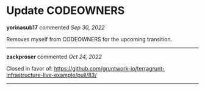 # Update CODEOWNERS

**yorinasub17** commented *Sep 30, 2022*

Removes myself from CODEOWNERS for the upcoming transition.
<br />
***


**zackproser** commented *Oct 24, 2022*

Closed in favor of: https://github.com/gruntwork-io/terragrunt-infrastructure-live-example/pull/83/

***


